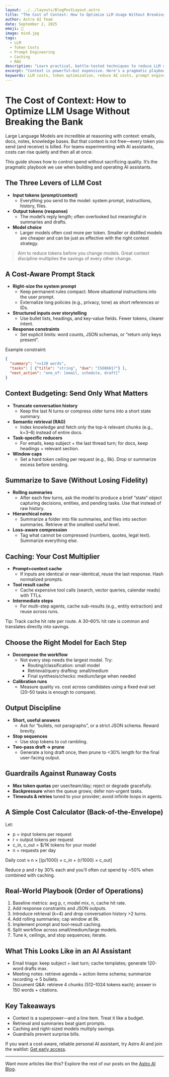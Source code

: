 ```yaml
---
layout: ../../layouts/BlogPostLayout.astro
title: "The Cost of Context: How to Optimize LLM Usage Without Breaking the Bank"
author: Astro AI Team
date: September 2, 2025
emoji: 💸
image: mind.jpg
tags:
  - LLM
  - Token Costs
  - Prompt Engineering
  - Caching
  - RAG
description: "Learn practical, battle-tested techniques to reduce LLM costs while improving reliability: context budgeting, caching, summaries, retrieval, and more."
excerpt: "Context is powerful—but expensive. Here’s a pragmatic playbook to keep quality high while cutting LLM costs across prompts, context windows, and inference."
keywords: LLM costs, token optimization, reduce AI costs, prompt engineering, context window, RAG, caching for LLMs, Astro AI blog
---
```


# The Cost of Context: How to Optimize LLM Usage Without Breaking the Bank

Large Language Models are incredible at reasoning with context: emails, docs, notes, knowledge bases. But that context is not free—every token you send (and receive) is billed. For teams experimenting with AI assistants, costs can rise quietly and then all at once.

This guide shows how to control spend without sacrificing quality. It’s the pragmatic playbook we use when building and operating AI assistants.

## The Three Levers of LLM Cost

- **Input tokens (prompt/context)**
  - Everything you send to the model: system prompt, instructions, history, files.
- **Output tokens (response)**
  - The model’s reply length; often overlooked but meaningful in summaries and drafts.
- **Model choice**
  - Larger models often cost more per token. Smaller or distilled models are cheaper and can be just as effective with the right context strategy.

> Aim to reduce tokens before you change models. Great context discipline multiplies the savings of every other change.

## A Cost-Aware Prompt Stack

- **Right-size the system prompt**
  - Keep permanent rules compact. Move situational instructions into the user prompt.
  - Externalize long policies (e.g., privacy, tone) as short references or IDs.
- **Structured inputs over storytelling**
  - Use bullet lists, headings, and key-value fields. Fewer tokens, clearer intent.
- **Response constraints**
  - Set explicit limits: word counts, JSON schemas, or “return only keys present”.

Example constraint:

```json
{
  "summary": "<=120 words",
  "tasks": [ {"title": "string", "due": "ISO8601?"} ],
  "next_action": "one_of: [email, schedule, draft]"
}
```

## Context Budgeting: Send Only What Matters

- **Truncate conversation history**
  - Keep the last N turns or compress older turns into a short state summary.
- **Semantic retrieval (RAG)**
  - Index knowledge and fetch only the top-k relevant chunks (e.g., k=3–6) instead of entire docs.
- **Task-specific reducers**
  - For emails, keep subject + the last thread turn; for docs, keep headings + relevant section.
- **Window caps**
  - Set a hard token ceiling per request (e.g., 8k). Drop or summarize excess before sending.

## Summarize to Save (Without Losing Fidelity)

- **Rolling summaries**
  - After each few turns, ask the model to produce a brief “state” object capturing decisions, entities, and pending tasks. Use that instead of raw history.
- **Hierarchical notes**
  - Summarize a folder into file summaries, and files into section summaries. Retrieve at the smallest useful level.
- **Loss-aware compression**
  - Tag what cannot be compressed (numbers, quotes, legal text). Summarize everything else.

## Caching: Your Cost Multiplier

- **Prompt+context cache**
  - If inputs are identical or near-identical, reuse the last response. Hash normalized prompts.
- **Tool result cache**
  - Cache expensive tool calls (search, vector queries, calendar reads) with TTLs.
- **Intermediate steps**
  - For multi-step agents, cache sub-results (e.g., entity extraction) and reuse across runs.

Tip: Track cache hit rate per route. A 30–60% hit rate is common and translates directly into savings.

## Choose the Right Model for Each Step

- **Decompose the workflow**
  - Not every step needs the largest model. Try:
    - Routing/classification: small model
    - Retrieval/query drafting: small/medium
    - Final synthesis/checks: medium/large when needed
- **Calibration runs**
  - Measure quality vs. cost across candidates using a fixed eval set (20–50 tasks is enough to compare).

## Output Discipline

- **Short, useful answers**
  - Ask for “bullets, not paragraphs”, or a strict JSON schema. Reward brevity.
- **Stop sequences**
  - Use stop tokens to cut rambling.
- **Two-pass draft → prune**
  - Generate a long draft once, then prune to <30% length for the final user-facing output.

## Guardrails Against Runaway Costs

- **Max token quotas** per user/team/day; reject or degrade gracefully.
- **Backpressure** when the queue grows; defer non-urgent tasks.
- **Timeouts & retries** tuned to your provider; avoid infinite loops in agents.

## A Simple Cost Calculator (Back-of-the-Envelope)

Let:

- p = input tokens per request
- r = output tokens per request
- c_in, c_out = $/1K tokens for your model
- n = requests per day

Daily cost ≈ n × [(p/1000) × c_in + (r/1000) × c_out]

Reduce p and r by 30% each and you’ll often cut spend by ~50% when combined with caching.

## Real-World Playbook (Order of Operations)

1. Baseline metrics: avg p, r, model mix, n, cache hit rate.
2. Add response constraints and JSON outputs.
3. Introduce retrieval (k=4) and drop conversation history >2 turns.
4. Add rolling summaries; cap window at 8k.
5. Implement prompt and tool-result caching.
6. Split workflow across small/medium/large models.
7. Tune k, ceilings, and stop sequences; iterate.

## What This Looks Like in an AI Assistant

- Email triage: keep subject + last turn; cache templates; generate 120-word drafts max.
- Meeting notes: retrieve agenda + action items schema; summarize recording → 5 bullets.
- Document Q&A: retrieve 4 chunks (512–1024 tokens each); answer in 150 words + citations.

## Key Takeaways

- Context is a superpower—and a line item. Treat it like a budget.
- Retrieval and summaries beat giant prompts.
- Caching and right-sized models multiply savings.
- Guardrails prevent surprise bills.

If you want a cost-aware, reliable personal AI assistant, try Astro AI and join the waitlist: [Get early access](/#waitlist).

---

Want more articles like this? Explore the rest of our posts on the [Astro AI Blog](/blog).
